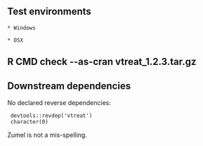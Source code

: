 


## Test environments

    * Windows

    * OSX

## R CMD check --as-cran vtreat_1.2.3.tar.gz

 
## Downstream dependencies

No declared reverse dependencies:

     devtools::revdep('vtreat')
     character(0)
     
Zumel is not a mis-spelling.

